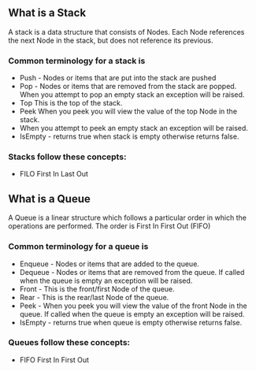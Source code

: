 ## What is a Stack
A stack is a data structure that consists of Nodes. Each Node references the next Node in the stack, but does not reference its previous.


### Common terminology for a stack is

- Push - Nodes or items that are put into the stack are pushed
- Pop - Nodes or items that are removed from the stack are popped. When you  attempt to pop an empty stack an exception will be raised.
- Top  This is the top of the stack.
- Peek  When you peek you will view the value of the top Node in the stack.  
- When you attempt to peek an empty stack an exception will be raised.
- IsEmpty - returns true when stack is empty otherwise returns false.

### Stacks follow these concepts:

- FILO
First In Last Out

## What is a Queue
A Queue is a linear structure which follows a particular order in which the operations are performed. The order is First In First Out (FIFO)


### Common terminology for a queue is

- Enqueue - Nodes or items that are added to the queue.
- Dequeue - Nodes or items that are removed from the queue. If called when the queue is empty an exception will be raised.
- Front - This is the front/first Node of the queue.
- Rear - This is the rear/last Node of the queue.
- Peek - When you peek you will view the value of the front Node in the queue. If called when the queue is empty an exception will be raised.
- IsEmpty - returns true when queue is empty otherwise returns false.



### Queues follow these concepts:

- FIFO
First In First Out